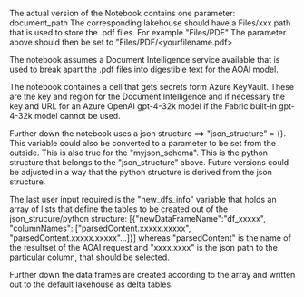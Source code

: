 The actual version of the Notebook contains one parameter: document_path
The corresponding lakehouse should have a Files/xxx path that is used to store the .pdf files. For example "Files/PDF"
The parameter above should then be set to "Files/PDF/<yourfilename.pdf>

The notebook assumes a Document Intelligence service available that is used to break apart the .pdf files into digestible text for the AOAI model.

The notebook containes a cell that gets secrets form Azure KeyVault. These are the key and region for the Document Intelligence and if necessary
the key and URL for an Azure OpenAI gpt-4-32k model if the Fabric built-in gpt-4-32k model cannot be used. 

Further down the notebook uses a json structure ==> "json_structure" = {}. This variable could also be converted to a parameter to be set from the outside. 
This is also true for the "myjson_schema". This is the python structure that belongs to the "json_structure" above. Future versions could be adjusted in a way
that the python structure is derived from the json structure.

The last user input required is the "new_dfs_info" variable that holds an array of lists that define the tables to be created out of the json_strucure/python structure:
[{"newDataFrameName":"df_xxxxx", "columnNames": ["parsedContent.xxxxx.xxxxx", "parsedContent.xxxxx.xxxxx"...]}] whereas "parsedContent" is the name of the resultset of the 
AOAI request and "xxxx.xxxx" is the json path to the particular column, that should be selected.

Further down the data frames are created according to the array and written out to the default lakehouse as delta tables. 
